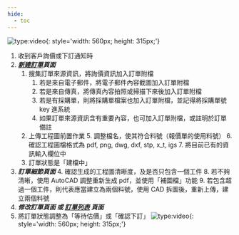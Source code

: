 ```yaml
---
hide:
  - toc
---
```

![type:video](https://www.youtube.com/embed/BD0P8QQbtWI){: style='width: 560px; height: 315px;'}

1. 收到客戶詢價或下訂通知時
2. **_[新建訂單](https://cam.remotenc.com/batchupload/)頁面_**
    1. 搜集訂單來源資訊，將詢價資訊加入訂單附檔
        1. 若是來自電子郵件，將電子郵件內容截圖加入訂單附檔
        2. 若是來自傳真，將傳真內容拍照或掃描下來後加入訂單附檔
        3. 若是有採購單，則將採購單檔案也加入訂單附檔，並記得將採購單號 key 進系統
        4. 如果訂單來源資訊含有重要內容，也可加入訂單附檔，或註明於訂單備註
    2. 上傳工程圖前置作業
        5. 調整檔名，使其符合料號（報價單的使用料號）
        6. 確認工程圖檔格式為 pdf, png, dwg, dxf, stp, x_t, igs
        7. 將目前已有的資訊輸入欄位中
    3. 訂單狀態是「建檔中」
3. **_訂單細節頁面_**
    4. 確認生成的工程圖清晰度，及是否只包含一個工件
        8. 若不夠清晰，使用 AutoCAD 調整重新生成 pdf，並使用「補圖檔」功能
        9. 若包含超過一個工件，則代表應當建立為兩個料號，使用 CAD 拆圖後，重新上傳，建立兩個料號
4. **_修改訂單頁面 或 [訂單列表](https://cam.remotenc.com/order_list/) 頁面_**
5. 將訂單狀態調整為「等待估價」或「確認下訂」
![type:video](https://www.youtube.com/embed/9GLDUrmS8qU){: style='width: 560px; height: 315px;'}